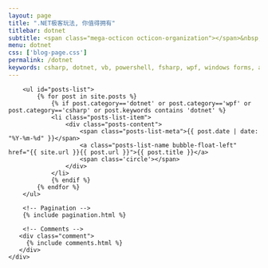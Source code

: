 ```yaml
---
layout: page
title: ".NET极客玩法, 你值得拥有"
titlebar: dotnet
subtitle: <span class="mega-octicon octicon-organization"></span>&nbsp;&nbsp; ".NET极客玩法，你值得拥有"
menu: dotnet
css: ['blog-page.css']
permalink: /dotnet
keywords: csharp, dotnet, vb, powershell, fsharp, wpf, windows forms, asp.net, .net core
---
```


<div class="row">
    <div class="col-md-12">

        <ul id="posts-list">
            {% for post in site.posts %}
                {% if post.category=='dotnet' or post.category=='wpf' or post.category=='csharp' or post.keywords contains 'dotnet' %}
                <li class="posts-list-item">
                    <div class="posts-content">
                        <span class="posts-list-meta">{{ post.date | date: "%Y-%m-%d" }}</span>
                        <a class="posts-list-name bubble-float-left" href="{{ site.url }}{{ post.url }}">{{ post.title }}</a>
                        <span class='circle'></span>
                    </div>
                </li>
                {% endif %}
            {% endfor %}
        </ul> 

        <!-- Pagination -->
        {% include pagination.html %}

        <!-- Comments -->
       <div class="comment">
         {% include comments.html %}
       </div>
    </div>

</div>
<script>
    $(document).ready(function(){

        // Enable bootstrap tooltip
        $("body").tooltip({ selector: '[data-toggle=tooltip]' });

    });
</script>